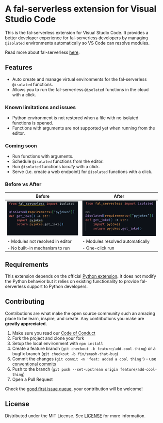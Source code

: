 # A fal-serverless extension for Visual Studio Code

This is the fal-serverless extension for Visual Studio Code. It provides a better developer experience for fal-serverless developers by managing `@isolated` environments automatically so VS Code can resolve modules.

Read more about fal-serverless [here](https://docs.fal.ai/fal-serverless/quickstart).

## Features

- Auto create and manage virtual environments for the fal-serverless `@isolated` functions.
- Allows you to run the fal-serverless `@isolated` functions in the cloud with a click.

### Known limitations and issues

- Python environment is not restored when a file with no isolated functions is opened.
- Functions with arguments are not supported yet when running from the editor.

### Coming soon

- Run functions with arguments.
- Schedule `@isolated` functions from the editor.
- Run `@isolated` functions _locally_ with a click.
- Serve (i.e. create a web endpoint) for `@isolated` functions with a click.


### Before vs After

| Before | After |
| --- | --- |
| ![Before](https://raw.githubusercontent.com/fal-ai/serverless-vscode/main/assets/before.png) | ![After](https://raw.githubusercontent.com/fal-ai/serverless-vscode/main/assets/after.png) |
| - Modules not resolved in editor | - Modules resolved automatically |
| - No built-in mechanism to run | - One-click run |


## Requirements

This extension depends on the official [Python extension](https://marketplace.visualstudio.com/items?itemName=ms-python.python). It does not modify the Python behavior but it relies on existing functionality to provide fal-serverless support to Python developers.

## Contributing

Contributions are what make the open source community such an amazing place to be learn, inspire, and create. Any contributions you make are **greatly appreciated**.

1. Make sure you read our [Code of Conduct](https://github.com/fal-ai/serverless-vscode/blob/main/CODE_OF_CONDUCT.md)
2. Fork the project and clone your fork
3. Setup the local environment with `npm install`
4. Create a feature branch (`git checkout -b feature/add-cool-thing`) or a bugfix branch (`git checkout -b fix/smash-that-bug`)
5. Commit the changes (`git commit -m 'feat: added a cool thing'`) - use [conventional commits](https://conventionalcommits.org)
6. Push to the branch (`git push --set-upstream origin feature/add-cool-thing`)
7. Open a Pull Request

Check the [good first issue queue](https://github.com/fal-ai/serverless-vscode/labels/good+first+issue), your contribution will be welcome!

## License

Distributed under the MIT License. See [LICENSE](https://github.com/fal-ai/serverless-vscode/blob/main/LICENSE) for more information.
